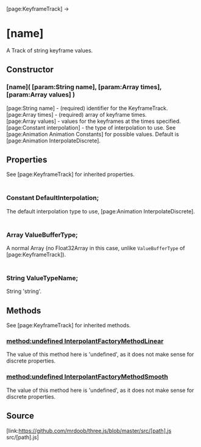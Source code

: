 [page:KeyframeTrack] →

# [name]

A Track of string keyframe values.

## Constructor

###  [name]( [param:String name], [param:Array times], [param:Array values] )

[page:String name] - (required) identifier for the KeyframeTrack.  
[page:Array times] - (required) array of keyframe times.  
[page:Array values] - values for the keyframes at the times specified.  
[page:Constant interpolation] - the type of interpolation to use. See
[page:Animation Animation Constants] for possible values. Default is
[page:Animation InterpolateDiscrete].

## Properties

See [page:KeyframeTrack] for inherited properties.

### <br/> Constant DefaultInterpolation; <br/>

The default interpolation type to use, [page:Animation InterpolateDiscrete].

### <br/> Array ValueBufferType; <br/>

A normal Array (no Float32Array in this case, unlike `ValueBufferType` of
[page:KeyframeTrack]).

### <br/> String ValueTypeName; <br/>

String 'string'.

## Methods

See [page:KeyframeTrack] for inherited methods.

### [method:undefined InterpolantFactoryMethodLinear]()

The value of this method here is 'undefined', as it does not make sense for
discrete properties.

### [method:undefined InterpolantFactoryMethodSmooth]()

The value of this method here is 'undefined', as it does not make sense for
discrete properties.

## Source

[link:https://github.com/mrdoob/three.js/blob/master/src/[path].js
src/[path].js]

